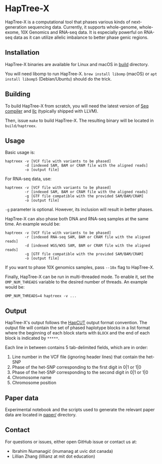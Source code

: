 # HapTree-X

HapTree-X is a computational tool that phases various kinds of next-generation sequencing data. 
Currently, it supports whole-genome, whole-exome, 10X Genomics and RNA-seq data. 
It is especially powerful on RNA-seq data as it can utilize allelic imbalance to better phase genic regions.

## Installation

HapTree-X binaries are available for Linux and macOS in [build](build) directory.

You will need libomp to run HapTree-X. 
`brew install libomp` (macOS) or `apt install libomp5` (Debian/Ubuntu) should do the trick.

## Building

To build HapTree-X from scratch, you will need the latest version of [Seq compiler](https://seq-lang.org) and [llc](https://llvm.org/docs/CommandGuide/llc.html) (typically shipped with LLVM).

Then, issue `make` to build HapTree-X. The resulting binary will be located in `build/haptreex`.

## Usage

Basic usage is:
```
haptreex -v [VCF file with variants to be phased]
         -d [indexed SAM, BAM or CRAM file with the aligned reads]
         -o [output file]
```

For RNA-seq data, use:
```
haptreex -v [VCF file with variants to be phased]
         -r [indexed SAM, BAM or CRAM file with the aligned reads]
         -g [GTF file compatible with the provided SAM/BAM/CRAM]
         -o [output file]
```
`-g` parameter is optional. However, its inclusion will result in better phases.

HapTree-X can also phase both DNA and RNA-seq samples at the same time. An example would be:
```
haptreex -v [VCF file with variants to be phased]
         -r [indexed RNA-seq SAM, BAM or CRAM file with the aligned reads]
         -d [indexed WGS/WXS SAM, BAM or CRAM file with the aligned reads]
         -g [GTF file compatible with the provided SAM/BAM/CRAM]
         -o [output file]
```

If you want to phase 10X genomics samples, pass `--10x` flag to HapTree-X.

Finally, HapTree-X can be run in multi-threaded mode. To enable it, set the `OMP_NUM_THREADS` variable to the desired number of threads.
An example would be:
```
OMP_NUM_THREADS=4 haptreex -v ...
```

## Output

HapTree-X's output follows the [HapCUT](https://github.com/vibansal/HapCUT2) output format convention. The output file will contain the set of phased haplotype blocks in a list format where the beginning of each block starts with `BLOCK` and the end of each block is indicated by `*****`.

Each line in between contains 5 tab-delimited fields, which are in order:
1. Line number in the VCF file (ignoring header lines) that contain the het-SNP
2. Phase of the het-SNP corresponding to the first digit in 0|1 or 1|0
3. Phase of the het-SNP corresponding to the second digit in 0|1 or 1|0
4. Chromosome name
5. Chromosome position 

## Paper data

Experimental notebook and the scripts used to generate the relevant paper data are located in [paper/](paper) directory.

## Contact

For questions or issues, either open GitHub issue or contact us at:

- Ibrahim Numanagić (inumanag at uvic dot canada)
- Lillian Zhang (lillianz at mit dot education)

